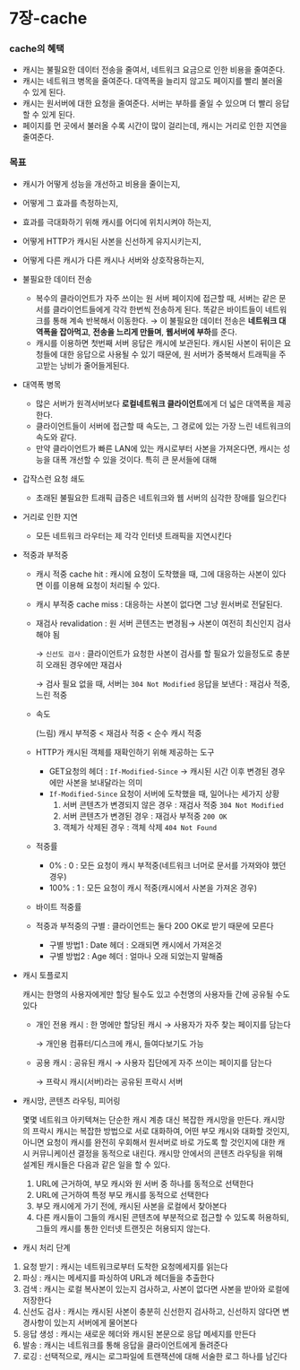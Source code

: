 # 7장-cache

### cache의 혜택

- 캐시는 불필요한 데이터 전송을 줄여서, 네트워크 요금으로 인한 비용을 줄여준다.
- 캐시는 네트워크 병목을 줄여준다. 대역폭을 늘리지 않고도 페이지를 빨리 불러올 수 있게 된다.
- 캐시는 원서버에 대한 요청을 줄여준다. 서버는 부하를 줄일 수 있으며 더 빨리 응답할 수 있게 된다.
- 페이지를 먼 곳에서 불러올 수록 시간이 많이 걸리는데, 캐시는 거리로 인한 지연을 줄여준다.

### 목표

- 캐시가 어떻게 성능을 개선하고 비용을 줄이는지,
- 어떻게 그 효과를 측정하는지,
- 효과를 극대화하기 위해 캐시를 어디에 위치시켜야 하는지,
- 어떻게 HTTP가 캐시된 사본을 신선하게 유지시키는지,
- 어떻게 다른 캐시가 다른 캐시나 서버와 상호작용하는지,

- 불필요한 데이터 전송
    - 복수의 클라이언트가 자주 쓰이는 원 서버 페이지에 접근할 때, 서버는 같은 문서를 클라이언트들에게 각각 한번씩 전송하게 된다. 똑같은 바이트들이 네트워크를 통해 계속 반복해서 이동한다. → 이 불필요한 데이터 전송은 **네트워크 대역폭을 잡아먹고**, **전송을 느리게 만들며**, **웹서버에 부하**를 준다.
    - 캐시를 이용하면 첫번째 서버 응답은 캐시에 보관된다. 캐시된 사본이 뒤이은 요청들에 대한 응답으로 사용될 수 있기 때문에, 원 서버가 중복해서 트래픽을 주고받는 낭비가 줄어들게된다.
- 대역폭 병목
    - 많은 서버가 원격서버보다 **로컬네트워크 클라이언트**에게 더 넓은 대역폭을 제공한다.
    - 클라이언트들이 서버에 접근할 때 속도는, 그 경로에 있는 가장 느린 네트워크의 속도와 같다.
    - 만약 클라이언트가 빠른 LAN에 있는 캐시로부터 사본을 가져온다면, 캐시는 성능을 대폭 개선할 수 있을 것이다. 특히 큰 문서들에 대해
- 갑작스런 요청 쇄도
    - 초래된 불필요한 트래픽 급증은 네트워크와 웹 서버의 심각한 장애를 일으킨다
- 거리로 인한 지연
    - 모든 네트워크 라우터는 제 각각 인터넷 트래픽을 지연시킨다
- 적중과 부적중
    - 캐시 적중 cache hit : 캐시에 요청이 도착했을 때, 그에 대응하는 사본이 있다면 이를 이용해 요청이 처리될 수 있다.
    - 캐시 부적중 cache miss : 대응하는 사본이 없다면 그냥 원서버로 전달된다.
    - 재검사 revalidation : 원 서버 콘텐츠는 변경됨→ 사본이 여전히 최신인지 검사해야 됨
        
        → `신선도 검사` : 클라이언트가 요청한 사본이 검사를 할 필요가 있을정도로 충분히 오래된 경우에만 재검사
        
        → 검사 필요 없을 때, 서버는 `304 Not Modified` 응답을 보낸다 : 재검사 적중, 느린 적중
        
    - 속도
        
        (느림) 캐시 부적중 < 재검사 적중 < 순수 캐시 적중
        
    - HTTP가 캐시된 객체를 재확인하기 위해 제공하는 도구
        - GET요청의 헤더 : `If-Modified-Since` → 캐시된 시간 이후 변경된 경우에만 사본을 보내달라는 의미
        - `If-Modified-Since` 요청이 서버에 도착했을 때, 일어나는 세가지 상황
            1. 서버 콘텐츠가 변경되지 않은 경우 : 재검사 적중 `304 Not Modified`
            2. 서버 콘텐츠가 변경된 경우 : 재검사 부적중 `200 OK`
            3. 객체가 삭제된 경우 : 객체 삭제 `404 Not Found`
    - 적중률
        - 0% : 0 : 모든 요청이 캐시 부적중(네트워크 너머로 문서를 가져와야 했던 경우)
        - 100% : 1 : 모든 요청이 캐시 적중(캐시에서 사본을 가져온 경우)
    - 바이트 적중률
    - 적중과 부적중의 구별 : 클라이언트는 둘다 200 OK로 받기 때문에 모른다
        - 구별 방법1 : Date 헤더 : 오래되면 캐시에서 가져온것
        - 구별 방법2 : Age 헤더 : 얼마나 오래 되었는지 말해줌
- 캐시 토플로지
    
    캐시는 한명의 사용자에게만 할당 될수도 있고 수천명의 사용자들 간에 공유될 수도 있다
    
    - 개인 전용 캐시 : 한 명에만 할당된 캐시 → 사용자가 자주 찾는 페이지를 담는다
        
        → 개인용 컴퓨터/디스크에 캐시, 들여다보기도 가능 
        
    - 공용 캐시 : 공유된 캐시 → 사용자 집단에게 자주 쓰이는 페이지를 담는다
        
        → 프락시 캐시(서버)라는 공유된 프락시 서버
        
- 캐시망, 콘텐츠 라우팅, 피어링
    
    몇몇 네트워크 아키텍쳐는 단순한 캐시 계층 대신 복잡한 캐시망을 만든다. 캐시망의 프락시 캐시는 복잡한 방법으로 서로 대화하여, 어떤 부모 캐시와 대화할 것인지, 아니면 요청이 캐시를 완전히 우회해서 원서버로 바로 가도록 할 것인지에 대한 캐시 커뮤니케이션 결정을 동적으로 내린다. 캐시망 안에서의 콘텐츠 라우팅을 위해 설계된 캐시들은 다음과 같은 일을 할 수 있다.
    
    1. URL에 근거하여, 부모 캐시와 원 서버 중 하나를 동적으로 선택한다
    2. URL에 근거하여 특정 부모 캐시를 동적으로 선택한다
    3. 부모 캐시에게 가기 전에, 캐시된 사본을 로컬에서 찾아본다
    4. 다른 캐시들이 그들의 캐시된 콘텐츠에 부분적으로 접근할 수 있도록 허용하되, 그들의 캐시를 통한 인터넷 트랜짓은 허용되지 않는다.
- 캐시 처리 단계
1. 요청 받기 : 캐시는 네트워크로부터 도착한 요청메세지를 읽는다
2. 파싱 : 캐시는 메세지를 파싱하여 URL과 헤더들을 추출한다
3. 검색 : 캐시는 로컬 복사본이 있는지 검사하고, 사본이 없다면 사본을 받아와 로컬에 저장한다
4. 신선도 검사 : 캐시는 캐시된 사본이 충분히 신선한지 검사하고, 신선하지 않다면 변경사항이 있는지 서버에게 물어본다
5. 응답 생성 : 캐시는 새로운 헤더와 캐시된 본문으로 응답 메세지를 만든다
6. 발송 : 캐시는 네트워크를 통해 응답을 클라이언트에게 돌려준다
7. 로깅 : 선택적으로, 캐시는 로그파일에 트랜잭션에 대해 서술한 로그 하나를 남긴다